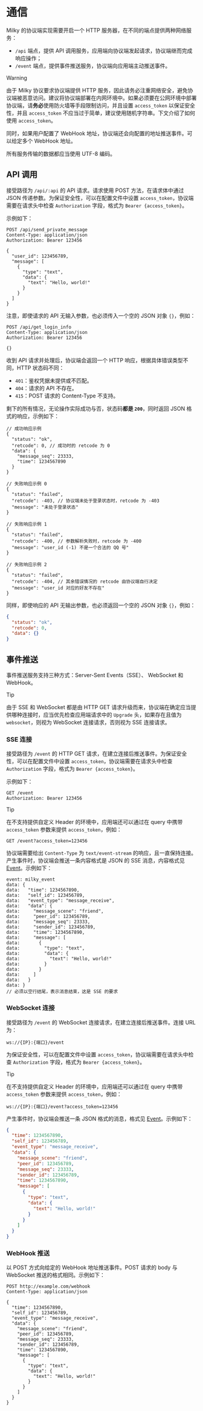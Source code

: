 # 通信

Milky 的协议端实现需要开启一个 HTTP 服务器，在不同的端点提供两种网络服务：
- `/api` 端点，提供 API 调用服务，应用端向协议端发起请求，协议端继而完成响应操作；
- `/event` 端点，提供事件推送服务，协议端向应用端主动推送事件。

> [!warning]
>
> 由于 Milky 协议要求协议端提供 HTTP 服务，因此请务必注重网络安全，避免协议端被恶意访问。建议将协议端部署在内网环境中。如果必须要在公网环境中部署协议端，请**务必**使用防火墙等手段限制访问，并且设置 `access_token` 以保证安全性，并且 `access_token` 不应当过于简单，建议使用随机字符串。下文介绍了如何使用 `access_token`。

同时，如果用户配置了 WebHook 地址，协议端还会向配置的地址推送事件。可以给定多个 WebHook 地址。

所有服务传输的数据都应当使用 UTF-8 编码。

## API 调用

接受路径为 `/api/:api` 的 API 请求。请求使用 POST 方法，在请求体中通过 JSON 传递参数。为保证安全性，可以在配置文件中设置 `access_token`，协议端需要在请求头中检查 `Authorization` 字段，格式为 `Bearer {access_token}`。

示例如下：

```http
POST /api/send_private_message
Content-Type: application/json
Authorization: Bearer 123456

{
  "user_id": 123456789,
  "message": [
    {
      "type": "text",
      "data": {
        "text": "Hello, world!"
      }
    }
  ]
}
```

注意，即使请求的 API 无输入参数，也必须传入一个空的 JSON 对象 `{}`，例如：

```http
POST /api/get_login_info
Content-Type: application/json
Authorization: Bearer 123456

{}
```

收到 API 请求并处理后，协议端会返回一个 HTTP 响应，根据具体错误类型不同，HTTP 状态码不同：

- `401`：鉴权凭据未提供或不匹配。
- `404`：请求的 API 不存在。
- `415`：POST 请求的 Content-Type 不支持。

剩下的所有情况，无论操作实际成功与否，状态码**都是 `200`**，同时返回 JSON 格式的响应，示例如下：

```jsonc
// 成功响应示例
{
  "status": "ok",
  "retcode": 0, // 成功时的 retcode 为 0
  "data": {
    "message_seq": 23333,
    "time": 1234567890
  }
}
```

```jsonc
// 失败响应示例 0
{
  "status": "failed",
  "retcode": -403, // 协议端未处于登录状态时，retcode 为 -403
  "message": "未处于登录状态"
}
```

```jsonc
// 失败响应示例 1
{
  "status": "failed",
  "retcode": -400, // 参数解析失败时，retcode 为 -400
  "message": "user_id (-1) 不是一个合法的 QQ 号"
}
```

```jsonc
// 失败响应示例 2
{
  "status": "failed",
  "retcode": -404, // 其余错误情况的 retcode 由协议端自行决定
  "message": "user_id 对应的好友不存在"
}
```

同样，即使响应的 API 无输出参数，也必须返回一个空的 JSON 对象 `{}`，例如：

```json
{
  "status": "ok",
  "retcode": 0,
  "data": {}
}
```

## 事件推送

事件推送服务支持三种方式：Server-Sent Events（SSE）、 WebSocket 和 WebHook。

> [!tip]
>
> 由于 SSE 和 WebSocket 都是由 HTTP GET 请求升级而来，协议端在确定应当提供哪种连接时，应当优先检查应用端请求中的 `Upgrade` 头，如果存在且值为 `websocket`，则视为 WebSocket 连接请求，否则视为 SSE 连接请求。

### SSE 连接

接受路径为 `/event` 的 HTTP GET 请求，在建立连接后推送事件。为保证安全性，可以在配置文件中设置 `access_token`，协议端需要在请求头中检查 `Authorization` 字段，格式为 `Bearer {access_token}`。

示例如下：

```http
GET /event
Authorization: Bearer 123456
```

> [!tip]
>
> 在不支持提供自定义 Header 的环境中，应用端还可以通过在 query 中携带 `access_token` 参数来提供 `access_token`，例如：
> 
> ```http
> GET /event?access_token=123456
> ```

协议端需要给出 `Content-Type` 为 `text/event-stream` 的响应，且一直保持连接。产生事件时，协议端会推送一条内容格式是 JSON 的 SSE 消息，内容格式见 [Event](https://milky.ntqqrev.org/struct/Event)。示例如下：

```plain
event: milky_event
data: {
data:   "time": 1234567890,
data:   "self_id": 123456789,
data:   "event_type": "message_receive",
data:   "data": {
data:     "message_scene": "friend",
data:     "peer_id": 123456789,
data:     "message_seq": 23333,
data:     "sender_id": 123456789,
data:     "time": 1234567890,
data:     "message": [
data:       {
data:         "type": "text",
data:         "data": {
data:           "text": "Hello, world!"
data:         }
data:       }
data:     ]
data:   }
data: }
// 必须以空行结尾，表示消息结束，这是 SSE 的要求
```

### WebSocket 连接

接受路径为 `/event` 的 WebSocket 连接请求，在建立连接后推送事件。连接 URL 为：

```
ws://{IP}:{端口}/event
```

为保证安全性，可以在配置文件中设置 `access_token`，协议端需要在请求头中检查 `Authorization` 字段，格式为 `Bearer {access_token}`。

> [!tip]
>
> 在不支持提供自定义 Header 的环境中，应用端还可以通过在 query 中携带 `access_token` 参数来提供 `access_token`，例如：
>
> ```http
> ws://{IP}:{端口}/event?access_token=123456
> ```

产生事件时，协议端会推送一条 JSON 格式的消息，格式见 [Event](../struct/Event.md)。示例如下：

```json
{
  "time": 1234567890,
  "self_id": 123456789,
  "event_type": "message_receive",
  "data": {
    "message_scene": "friend",
    "peer_id": 123456789,
    "message_seq": 23333,
    "sender_id": 123456789,
    "time": 1234567890,
    "message": [
      {
        "type": "text",
        "data": {
          "text": "Hello, world!"
        }
      }
    ]
  }
}
```

### WebHook 推送

以 POST 方式向给定的 WebHook 地址推送事件。POST 请求的 body 与 WebSocket 推送的格式相同。示例如下：

```http
POST http://example.com/webhook
Content-Type: application/json

{
  "time": 1234567890,
  "self_id": 123456789,
  "event_type": "message_receive",
  "data": {
    "message_scene": "friend",
    "peer_id": 123456789,
    "message_seq": 23333,
    "sender_id": 123456789,
    "time": 1234567890,
    "message": [
      {
        "type": "text",
        "data": {
          "text": "Hello, world!"
        }
      }
    ]
  }
}
```
